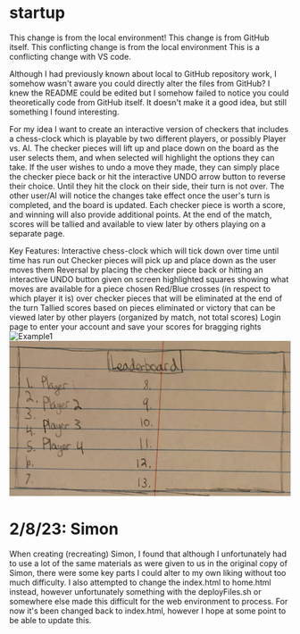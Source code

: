# startup
This change is from the local environment!
This change is from GitHub itself.
This conflicting change is from the local environment
This is a conflicting change with VS code.


Although I had previously known about local to GitHub repository work, I somehow wasn't aware you could directly alter the files from GitHub? I knew the README could be edited but I somehow failed to notice you could theoretically code from GitHub itself. It doesn't make it a good idea, but still something I found interesting.



For my idea I want to create an interactive version of checkers that includes a chess-clock which is playable by two different players, or possibly Player vs. AI. The checker pieces will lift up and place down on the board as the user selects them, and when selected will highlight the options they can take. If the user wishes to undo a move they made, they can simply place the checker piece back or hit the interactive UNDO arrow button to reverse their choice. Until they hit the clock on their side, their turn is not over. The other user/AI will notice the changes take effect once the user's turn is completed, and the board is updated. Each checker piece is worth a score, and winning will also provide additional points. At the end of the match, scores will be tallied and available to view later by others playing on a separate page.

Key Features:
  Interactive chess-clock which will tick down over time until time has run out
  Checker pieces will pick up and place down as the user moves them
  Reversal by placing the checker piece back or hitting an interactive UNDO button given on screen
  highlighted squares showing what moves are available for a piece chosen
  Red/Blue crosses (in respect to which player it is) over checker pieces that will be eliminated at the end of the turn
  Tallied scores based on pieces eliminated or victory that can be viewed later by other players (organized by match, not total scores)
  Login page to enter your account and save your scores for bragging rights
![Example1](https://github.com/Hecktomb200/startup/blob/main/20230127_140851.jpg)
![Example2](https://github.com/Hecktomb200/startup/blob/main/20230127_140928.jpg)


# 2/8/23: Simon
When creating (recreating) Simon, I found that although I unfortunately had to use a lot of the same materials as were given to us in the original copy of Simon, there were some key parts I could alter to my own liking without too much difficulty. I also attempted to change the index.html to home.html instead, however unfortunately something with the deployFiles.sh or somewhere else made this difficult for the web environment to process. For now it's been changed back to index.html, however I hope at some point to be able to update this.
